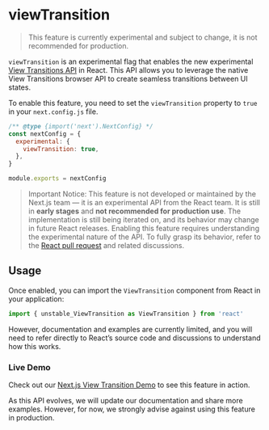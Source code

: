 # viewTransition

> This feature is currently experimental and subject to change, it is not recommended for production.

`viewTransition` is an experimental flag that enables the new experimental [View Transitions API](https://developer.mozilla.org/en-US/docs/Web/API/View_Transition_API) in React. This API allows you to leverage the native View Transitions browser API to create seamless transitions between UI states.

To enable this feature, you need to set the `viewTransition` property to `true` in your `next.config.js` file.

```js filename="next.config.js"
/** @type {import('next').NextConfig} */
const nextConfig = {
  experimental: {
    viewTransition: true,
  },
}

module.exports = nextConfig
```

> Important Notice: This feature is not developed or maintained by the Next.js team — it is an experimental API from the React team. It is still in **early stages** and **not recommended for production use**. The implementation is still being iterated on, and its behavior may change in future React releases.
> Enabling this feature requires understanding the experimental nature of the API. To fully grasp its behavior, refer to the [React pull request](https://github.com/facebook/react/pull/31975) and related discussions.

## Usage

Once enabled, you can import the `ViewTransition` component from React in your application:

```jsx
import { unstable_ViewTransition as ViewTransition } from 'react'
```

However, documentation and examples are currently limited, and you will need to refer directly to React’s source code and discussions to understand how this works.

### Live Demo

Check out our [Next.js View Transition Demo](https://view-transition-example.vercel.app) to see this feature in action.

As this API evolves, we will update our documentation and share more examples. However, for now, we strongly advise against using this feature in production.

